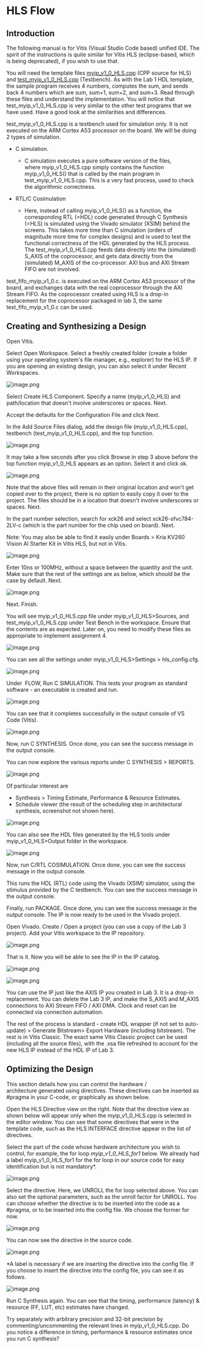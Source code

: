 # HLS Flow

Introduction
------------

The following manual is for Vitis (Visual Studio Code based) unified IDE. The spirit of the instructions is quite similar for Vitis HLS (eclipse-based, which is being deprecated), if you wish to use that.

You will need the template files [myip_v1_0_HLS.cpp](https://canvas.nus.edu.sg/courses/53567/files/3638351?wrap=1 "myip_v1_0_HLS-1.cpp") (CPP source for HLS) and [test_myip_v1_0_HLS.cpp](https://canvas.nus.edu.sg/courses/53567/files/3638353?wrap=1 "test_myip_v1_0_HLS-1.cpp") (Testbench). As with the Lab 1 HDL template, the sample program receives 4 numbers, computes the sum, and sends back 4 numbers which are sum, sum+1, sum+2, and sum+3. Read through these files and understand the implementation. You will notice that test_myip_v1_0_HLS.cpp is very similar to the other test programs that we have used. Have a good look at the similarities and differences.

test_myip_v1_0_HLS.cpp is a testbench used for simulation only. It is not executed on the ARM Cortex A53 processor on the board. We will be doing 2 types of simulation.

-   C simulation.
    -   C simulation executes a pure software version of the files, where myip_v1_0_HLS.cpp simply contains the function myip_v1_0_HLS() that is called by the main program in test_myip_v1_0_HLS.cpp. This is a very fast process, used to check the algorithmic correctness.
-   RTL/C Cosimulation

    -   Here, instead of calling myip_v1_0_HLS() as a function, the corresponding RTL (=HDL) code generated through C Synthesis (=HLS) is simulated using the Vivado simulator (XSIM) behind the screens. This takes more time than C simulation (orders of magnitude more time for complex designs) and is used to test the functional correctness of the HDL generated by the HLS process. The test_myip_v1_0_HLS.cpp feeds data directly into the (simulated) S_AXIS of the coprocessor, and gets data directly from the (simulated) M_AXIS of the co-processor. AXI bus and AXI Stream FIFO are not involved.

test_fifo_myip_v1_0.c. is executed on the ARM Cortex A53 processor of the board, and exchanges data with the real coprocessor through the AXI Stream FIFO. As the coprocessor created using HLS is a drop-in replacement for the coprocessor packaged in lab 3, the same test_fifo_myip_v1_0.c can be used.

Creating and Synthesizing a Design
----------------------------------

Open Vitis.

Select Open Workspace. Select a freshly created folder (create a folder using your operating system's file manager, e.g., explorer) for the HLS IP. If you are opening an existing design, you can also select it under Recent Workspaces.

![image.png](https://canvas.nus.edu.sg/courses/53567/files/3638575/preview)

Select Create HLS Component. Specify a name (myip_v1_0_HLS) and path/location that doesn't involve underscores or spaces. Next.

Accept the defaults for the Configuration File and click Next.

In the Add Source Files dialog, add the design file (myip_v1_0_HLS.cpp), testbench (test_myip_v1_0_HLS.cpp), and the top function. 

![image.png](https://canvas.nus.edu.sg/courses/53567/files/3638638/preview)

It may take a few seconds after you click Browse in step 3 above before the top function myip_v1_0_HLS appears as an option. Select it and click ok.

![image.png](https://canvas.nus.edu.sg/courses/53567/files/3638648/preview)

Note that the above files will remain in their original location and won't get copied over to the project, there is no option to easily copy it over to the project. The files should be in a location that doesn't involve underscores or spaces. Next.

In the part number selection, search for xck26 and select xck26-sfvc784-2LV-c (which is the part number for the chip used on board). Next.

Note: You may also be able to find it easily under Boards > Kria KV260 Vision AI Starter Kit in Vitis HLS, but not in Vitis.

![image.png](https://canvas.nus.edu.sg/courses/53567/files/3638907/preview)

Enter 10ns or 100MHz, without a space between the quantity and the unit. Make sure that the rest of the settings are as below, which should be the case by default. Next.

![image.png](https://canvas.nus.edu.sg/courses/53567/files/3638950/preview)

Next. Finish.

You will see myip_v1_0_HLS.cpp file under myip_v1_0_HLS>Sources, and test_myip_v1_0_HLS.cpp under Test Bench in the workspace. Ensure that the contents are as expected. Later on, you need to modify these files as appropriate to implement assignment 4.

![image.png](https://canvas.nus.edu.sg/courses/53567/files/3639861/preview)

You can see all the settings under myip_v1_0_HLS>Settings > hls_config.cfg.

![image.png](https://canvas.nus.edu.sg/courses/53567/files/3640645/preview)

Under  FLOW, Run C SIMULATION. This tests your program as standard software - an executable is created and run.

![image.png](https://canvas.nus.edu.sg/courses/53567/files/3639864/preview)

You can see that it completes successfully in the output console of VS Code (Vitis).

![image.png](https://canvas.nus.edu.sg/courses/53567/files/3639881/preview)

Now, run C SYNTHESIS. Once done, you can see the success message in the output console.

You can now explore the various reports under C SYNTHESIS > REPORTS.

![image.png](https://canvas.nus.edu.sg/courses/53567/files/3639904/preview)

Of particular interest are

-   Synthesis > Timing Estimate, Performance & Resource Estimates.
-   Schedule viewer (the result of the scheduling step in architectural synthesis, screenshot not shown here).

![image.png](https://canvas.nus.edu.sg/courses/53567/files/3640486/preview)

You can also see the HDL files generated by the HLS tools under myip_v1_0_HLS>Output folder in the workspace.

![image.png](https://canvas.nus.edu.sg/courses/53567/files/3640579/preview)

Now, run C/RTL COSIMULATION. Once done, you can see the success message in the output console.

This runs the HDL (RTL) code using the Vivado (XSIM) simulator, using the stimulus provided by the C testbench. You can see the success message in the output console.

Finally, run PACKAGE. Once done, you can see the success message in the output console. The IP is now ready to be used in the Vivado project.

Open Vivado. Create / Open a project (you can use a copy of the Lab 3 project). Add your Vitis workspace to the IP repository.

![image.png](https://canvas.nus.edu.sg/courses/53567/files/3640821/preview)

That is it. Now you will be able to see the IP in the IP catalog. 

![image.png](https://canvas.nus.edu.sg/courses/53567/files/3640833/preview)

![image.png](https://canvas.nus.edu.sg/courses/53567/files/3640839/preview)

You can use the IP just like the AXIS IP you created in Lab 3. It is a drop-in replacement. You can delete the Lab 3 IP, and make the S_AXIS and M_AXIS connections to AXI Stream FIFO / AXI DMA. Clock and reset can be connected via connection automation.

The rest of the process is standard - create HDL wrapper (if not set to auto-update) > Generate Bitstream> Export Hardware (including bitstream). The rest is in Vitis Classic. The exact same Vitis Classic project can be used (including all the source files), with the .xsa file refreshed to account for the new HLS IP instead of the HDL IP of Lab 3.

Optimizing the Design
---------------------

This section details how you can control the hardware / architecture generated using directives. These directives can be inserted as #pragma in your C-code, or graphically as shown below.

Open the HLS Directive view on the right. Note that the directive view as shown below will appear only when the myip_v1_0_HLS.cpp is selected in the editor window. You can see that some directives that were in the template code, such as the HLS INTERFACE directive appear in the list of directives.

Select the part of the code whose hardware architecture you wish to control, for example, the for loop *myip_v1_0_HLS_for1* below. We already had a label myip_v1_0_HLS_for1 for the for loop in our source code for easy identification but is not mandatory*.

![image.png](https://canvas.nus.edu.sg/courses/53567/files/3641130/preview)

Select the directive. Here, we UNROLL the for loop selected above. You can also set the optional parameters, such as the unroll factor for UNROLL. You can choose whether the directive is to be inserted into the code as a #pragma, or to be inserted into the config file. We choose the former for now.

![image.png](https://canvas.nus.edu.sg/courses/53567/files/3641142/preview)

You can now see the directive in the source code.

![image.png](https://canvas.nus.edu.sg/courses/53567/files/3641182/preview)

*A label is necessary if we are inserting the directive into the config file. If you choose to insert the directive into the config file, you can see it as follows.

![image.png](https://canvas.nus.edu.sg/courses/53567/files/3641188/preview)

Run C Synthesis again. You can see that the timing, performance (latency) & resource (FF, LUT, etc) estimates have changed. 

Try separately with arbitrary precision and 32-bit precision by commenting/uncommenting the relevant lines in myip_v1_0_HLS.cpp. Do you notice a difference in timing, performance & resource estimates once you run C synthesis?
